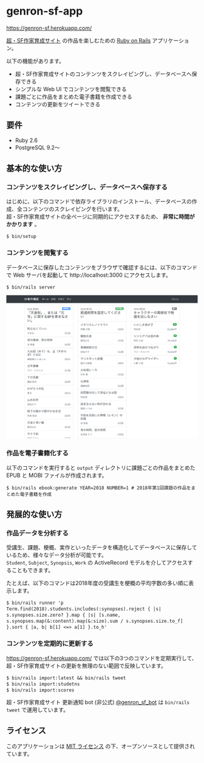 # genron-sf-app

https://genron-sf.herokuapp.com/

[超・SF作家育成サイト](http://school.genron.co.jp/works/sf/) の作品を楽しむための [Ruby on Rails](https://rubyonrails.org/) アプリケーション。
  
以下の機能があります。

- 超・SF作家育成サイトのコンテンツをスクレイピングし、データベースへ保存できる
- シンプルな Web UI でコンテンツを閲覧できる
- 課題ごとに作品をまとめた電子書籍を作成できる
- コンテンツの更新をツイートできる

## 要件

- Ruby 2.6
- PostgreSQL 9.2〜

## 基本的な使い方

### コンテンツをスクレイピングし、データベースへ保存する

はじめに、以下のコマンドで依存ライブラリのインストール、データベースの作成、全コンテンツのスクレイピングを行います。  
超・SF作家育成サイトの全ページに同期的にアクセスするため、 **非常に時間がかかります** 。

    $ bin/setup

### コンテンツを閲覧する

データベースに保存したコンテンツをブラウザで確認するには、以下のコマンドで Web サーバを起動して http://localhost:3000 にアクセスします。

    $ bin/rails server

![スクリーンショット](screenshot.png)

### 作品を電子書籍化する

以下のコマンドを実行すると `output` ディレクトリに課題ごとの作品をまとめた EPUB と MOBI ファイルが作成されます。

    $ bin/rails ebook:generate YEAR=2018 NUMBER=1 # 2018年第1回課題の作品をまとめた電子書籍を作成

## 発展的な使い方

### 作品データを分析する

受講生、課題、梗概、実作といったデータを構造化してデータベースに保存しているため、様々なデータ分析が可能です。  
`Student`, `Subject`, `Synopsis`, `Work` の ActiveRecord モデルを介してアクセスすることもできます。

たとえば、以下のコマンドは2018年度の受講生を梗概の平均字数の多い順に表示します。

    $ bin/rails runner 'p Term.find(2018).students.includes(:synopses).reject { |s| s.synopses.size.zero? }.map { |s| [s.name, s.synopses.map(&:content).map(&:size).sum / s.synopses.size.to_f] }.sort { |a, b| b[1] <=> a[1] }.to_h' 

### コンテンツを定期的に更新する

https://genron-sf.herokuapp.com/ では以下の3つのコマンドを定期実行して、超・SF作家育成サイトの更新を無理のない範囲で反映しています。

    $ bin/rails import:latest && bin/rails tweet
    $ bin/rails import:studetns
    $ bin/rails import:scores 

超・SF作家育成サイト 更新通知 bot (非公式) [@genron_sf_bot](https://twitter.com/genron_sf_bot) は `bin/rails tweet` で運用しています。

## ライセンス

このアプリケーションは [MIT ライセンス](http://opensource.org/licenses/MIT) の下、オープンソースとして提供されています。 

